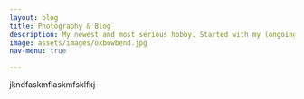 ```yaml
---
layout: blog
title: Photography & Blog
description: My newest and most serious hobby. Started with my (ongoing) world-wide trip. I share my favorites here. Eventually, you might find posts about other subjects too.
image: assets/images/oxbowbend.jpg
nav-menu: true

---
```


jkndfaskmflaskmfsklfkj
